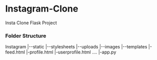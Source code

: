 # Instagram-Clone
Insta Clone Flask Project

<h3>Folder Structure</h3>
Instagram
|--static
  |--stylesheets
  |--uploads
  |--images
|--templates
  |-feed.html
  |-profile.html
  |-userprofile.html
  ....
|-app.py

